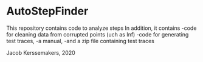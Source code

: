 # AutoStepFinder

This repository contains code to analyze steps
In addition, it contains 
-code for cleaning data from corrupted points (uch as Inf)
-code for generating test traces,
-a manual,
-and a zip file containing test traces

Jacob Kerssemakers, 2020

